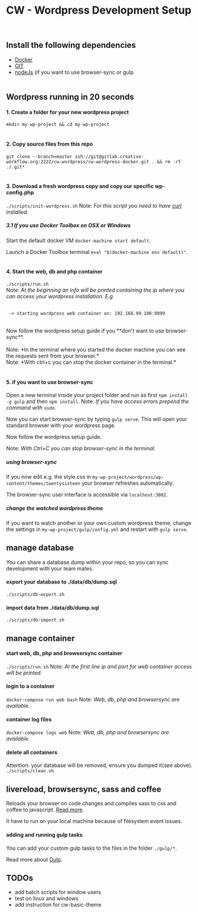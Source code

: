 # CW - Wordpress Development Setup
<br>

## Install the following dependencies
  * [Docker](https://docs.docker.com/engine/installation)
  * [GIT](https://git-scm.com/book/en/v2/Getting-Started-Installing-Git)
  * [nodeJs](https://nodejs.org) (if you want to use browser-sync or gulp
<br><br>

## Wordpress running in 20 seconds

#### 1. Create a folder for your new wordpress project
``mkdir my-wp-project && cd my-wp-project``
<br><br>

#### 2. Copy source files from this repo
``git clone --branch=master ssh://git@gitlab.creative-workflow.org:2222/cw-wordpress/cw-wordpress-docker.git . && rm -rf ./.git*``
<br><br>

#### 3. Download a fresh wordpress copy and copy our specific wp-config.php
``./scripts/init-wordpress.sh`` 
Note: *For this script you need to have [curl](https://curl.haxx.se/) installed.*

##### 3.1 If you use Docker Toolbox on OSX or Windows
Start the default docker VM ``docker-machine start default``.

Launch a Docker Toolbox terminal ``eval "$(docker-machine env default)"``.
<br><br>

#### 4. Start the web, db and php container
``./scripts/run.sh``
<br>
Note: *At the beginning an info will be printed containing the ip where you can access your wordpress installation. E.g.*
<br><br>
```
 -> starting wordpress web container on: 192.168.99.100:9999
 ```
<br>
Now follow the wordpress setup guide if you **don't want to use browser-sync**. 
<br><br>
Note: *In the terminal where you started the docker machine you can see the requests sent from your browser.*
<br>
Note: *With ctrl+c you can stop the docker container in the terminal.*
<br><br>

#### 5. if you want to use browser-sync
Open a new terminal inside your project folder and run as first ``npm install -g gulp`` and then ``npm install``. 
Note: *If you have access errors prepend the command with ``sudo``.*

Now you can start browser-sync by typing ``gulp serve``. This will open your standard browser with your wordpress page.

Now follow the wordpress setup guide.

Note: *With Ctrl+C you can stop browser-sync in the terminal.*

##### using browser-sync

If you now edit e.g. the style.css in ``my-wp-project/wordpress/wp-content/themes/twentysixteen`` your browser refreshes automatically.

The browser-sync user interface is accessible via ``localhost:3002``.

##### change the watched wordpress theme

If you want to watch another or your own custom wordpress theme, change the settings in ``my-wp-project/gulp/config.yml`` and restart with ``gulp serve``.

## manage database
You can share a database dump within your repo, so you can sync development with your team mates.
#### export your database to ./data/db/dump.sql
``./scripts/db-export.sh``

#### import data from ./data/db/dump.sql
``./scripts/db-import.sh``

## manage container
#### start web, db, php and browsersync container
``./scripts/run.sh`` Note: *At the first line ip and port for web container access will be printed.*

#### login to a container
``docker-compose run web bash`` Note: *Web, db, php and browsersync are available.*

#### container log files
``docker-compose logs web`` Note: *Web, db, php and browsersync are available.*

#### delete all containers
Attention: your database will be removed, ensure you dumped it(see above).
``./scripts/clean.sh``

## livereload, browsersync, sass and coffee
Reloads your browser on code changes and compiles sass to css and coffee to javascript. [Read more](https://www.browsersync.io/).

It have to run on your local machine because of filesystem event issues.

#### adding and running gulp tasks
You can add your custom gulp tasks to the files in the folder ``./gulp/*``.

Read more about [Gulp](https://github.com/gulpjs/gulp/blob/master/docs/API.md).

## TODOs
  * add batch scripts for window users
  * test on linux and windows
  * add instruction for cw-basic-theme
